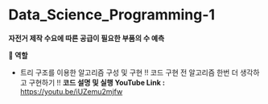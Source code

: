 # Data_Science_Programming-1

**자전거 제작 수요에 따른 공급이 필요한 부품의 수 예측**

**🧑 역할**

- 트리 구조를 이용한 알고리즘 구성 및 구현
!! 코드 구현 전 알고리즘 한번 더 생각하고 구현하기 !!
**코드 설명 및 실행 YouTube Link :** 
https://youtu.be/iUZemu2mjfw
